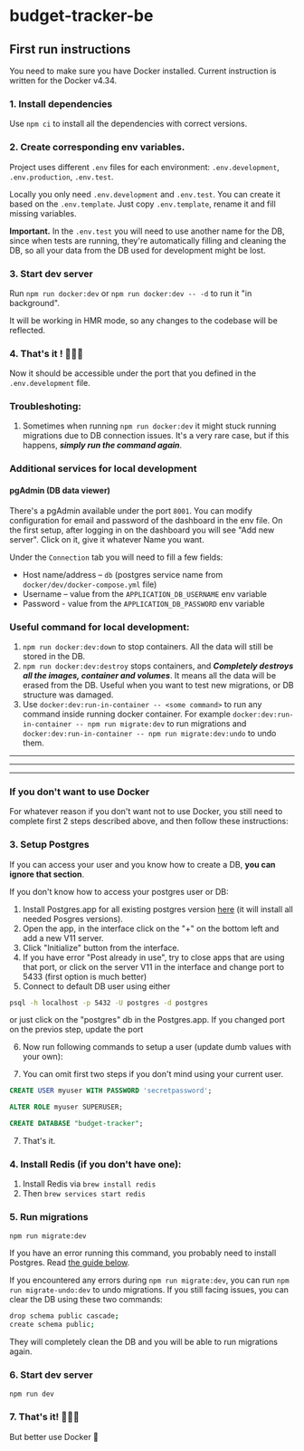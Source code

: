 # budget-tracker-be

## First run instructions

You need to make sure you have Docker installed. Current instruction is written
for the Docker v4.34.

### 1. Install dependencies

Use `npm ci` to install all the dependencies with correct versions.

### 2. Create corresponding env variables.

Project uses different `.env` files for each environment: `.env.development`,
`.env.production`, `.env.test`.

Locally you only need `.env.development` and `.env.test`.
You can create it based on the `.env.template`. Just copy `.env.template`, rename it and fill missing
variables.

**Important.** In the `.env.test` you will need to use another name for the DB,
since when tests are running, they're automatically filling and cleaning the DB,
so all your data from the DB used for development might be lost.

### 3. Start dev server

Run `npm run docker:dev` or `npm run docker:dev -- -d` to run it "in background".

It will be working in HMR mode, so any changes to the codebase will be reflected.

### 4. That's it ! 🎉🎉🎉

Now it should be accessible under the port that you defined in the `.env.development` file.

### Troubleshoting:

1. Sometimes when running `npm run docker:dev` it might stuck running migrations
   due to DB connection issues. It's a very rare case, but if this happens,
   _**simply run the command again**_.

### Additional services for local development

#### pgAdmin (DB data viewer)

There's a pgAdmin available under the port `8001`. You can modify configuration for email and password of the dashboard in the env file. On the first setup, after logging in on the dashboard you will see "Add new server". Click on it, give it whatever Name you want.

Under the `Connection` tab you will need to fill a few fields:

- Host name/address – `db` (postgres service name from `docker/dev/docker-compose.yml` file)
- Username – value from the `APPLICATION_DB_USERNAME` env variable
- Password - value from the `APPLICATION_DB_PASSWORD` env variable

### Useful command for local development:

1. `npm run docker:dev:down` to stop containers. All the data will still be stored in the DB.
2. `npm run docker:dev:destroy` stops containers, and _**Completely destroys all the images, container and volumes**_. It means all the data will be erased from the DB. Useful when you want to test new migrations, or DB structure was damaged.
3. Use `docker:dev:run-in-container -- <some command>` to run any command inside running docker container. For example `docker:dev:run-in-container -- npm run migrate:dev` to run migrations and `docker:dev:run-in-container -- npm run migrate:dev:undo` to undo them.

<hr>
<hr>
<hr>

### If you don't want to use Docker

For whatever reason if you don't want not to use Docker, you still need to complete
first 2 steps described above, and then follow these instructions:

### 3. Setup Postgres

If you can access your user and you know how to create a DB, **you can ignore that section**.

If you don't know how to access your postgres user or DB:

1. Install Postgres.app for all existing postgres version [here](https://postgresapp.com/downloads.html) (it will install all needed Posgres versions).
2. Open the app, in the interface click on the "+" on the bottom left and add a new V11 server.
3. Click "Initialize" button from the interface.
4. If you have error "Post already in use", try to close apps that are using that port, or click on the server V11 in the interface and change port to 5433 (first option is much better)
5. Connect to default DB user using either

```sh
psql -h localhost -p 5432 -U postgres -d postgres
```

or just click on the "postgres" db in the Postgres.app. If you changed port on the previos step, update the port

6. Now run following commands to setup a user (update dumb values with your own):

1. You can omit first two steps if you don't mind using your current user.

```sql
CREATE USER myuser WITH PASSWORD 'secretpassword';
```

```sql
ALTER ROLE myuser SUPERUSER;
```

```sql
CREATE DATABASE "budget-tracker";
```

7. That's it.

### 4. Install Redis (if you don't have one):

1. Install Redis via `brew install redis`
2. Then `brew services start redis`

### 5. Run migrations

```sh
npm run migrate:dev
```

If you have an error running this command, you probably need to install Postgres. Read [the guide below](#setup-postgres).

If you encountered any errors during `npm run migrate:dev`, you can run
`npm run migrate-undo:dev` to undo migrations. If you still facing issues, you
can clear the DB using these two commands:

```sh
drop schema public cascade;
create schema public;
```

They will completely clean the DB and you will be able to run migrations again.

### 6. Start dev server

```sh
npm run dev
```

### 7. That's it! 🎉🎉🎉

But better use Docker 🙈

